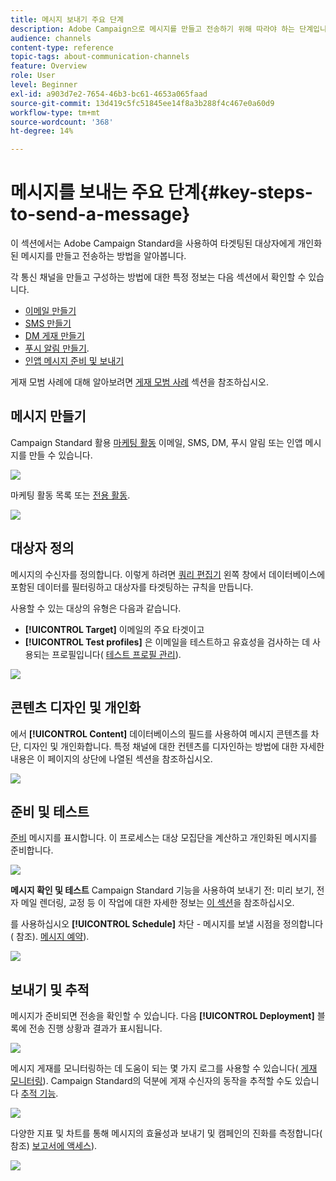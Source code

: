 ```yaml
---
title: 메시지 보내기 주요 단계
description: Adobe Campaign으로 메시지를 만들고 전송하기 위해 따라야 하는 단계입니다.
audience: channels
content-type: reference
topic-tags: about-communication-channels
feature: Overview
role: User
level: Beginner
exl-id: a903d7e2-7654-46b3-bc61-4653a065faad
source-git-commit: 13d419c5fc51845ee14f8a3b288f4c467e0a60d9
workflow-type: tm+mt
source-wordcount: '368'
ht-degree: 14%

---
```


# 메시지를 보내는 주요 단계{#key-steps-to-send-a-message}

이 섹션에서는 Adobe Campaign Standard을 사용하여 타겟팅된 대상자에게 개인화된 메시지를 만들고 전송하는 방법을 알아봅니다.

각 통신 채널을 만들고 구성하는 방법에 대한 특정 정보는 다음 섹션에서 확인할 수 있습니다.

* [이메일 만들기](../../channels/using/creating-an-email.md)
* [SMS 만들기](../../channels/using/creating-an-sms-message.md)
* [DM 게재 만들기](../../channels/using/creating-the-direct-mail.md)
* [푸시 알림 만들기](../../channels/using/preparing-and-sending-a-push-notification.md).
* [인앱 메시지 준비 및 보내기](../../channels/using/preparing-and-sending-an-in-app-message.md)

게재 모범 사례에 대해 알아보려면 [게재 모범 사례](../../sending/using/delivery-best-practices.md) 섹션을 참조하십시오.

## 메시지 만들기

Campaign Standard 활용 [마케팅 활동](../../start/using/marketing-activities.md) 이메일, SMS, DM, 푸시 알림 또는 인앱 메시지를 만들 수 있습니다.

![](assets/marketing-activities.png)

마케팅 활동 목록 또는 [전용 활동](../../automating/using/about-channel-activities.md).

![](assets/steps-channel.png)

## 대상자 정의

메시지의 수신자를 정의합니다. 이렇게 하려면 [쿼리 편집기](../../automating/using/editing-queries.md) 왼쪽 창에서 데이터베이스에 포함된 데이터를 필터링하고 대상자를 타겟팅하는 규칙을 만듭니다.

사용할 수 있는 대상의 유형은 다음과 같습니다.

* **[!UICONTROL Target]** 이메일의 주요 타겟이고
* **[!UICONTROL Test profiles]** 은 이메일을 테스트하고 유효성을 검사하는 데 사용되는 프로필입니다( [테스트 프로필 관리](../../audiences/using/managing-test-profiles.md)).

![](assets/steps-audience.png)

## 콘텐츠 디자인 및 개인화

에서 **[!UICONTROL Content]** 데이터베이스의 필드를 사용하여 메시지 콘텐츠를 차단, 디자인 및 개인화합니다. 특정 채널에 대한 컨텐츠를 디자인하는 방법에 대한 자세한 내용은 이 페이지의 상단에 나열된 섹션을 참조하십시오.

![](assets/steps-content.png)

## 준비 및 테스트

[준비](../../sending/using/preparing-the-send.md) 메시지를 표시합니다. 이 프로세스는 대상 모집단을 계산하고 개인화된 메시지를 준비합니다.

![](assets/steps-prepare.png)

**메시지 확인 및 테스트** Campaign Standard 기능을 사용하여 보내기 전: 미리 보기, 전자 메일 렌더링, 교정 등 이 작업에 대한 자세한 정보는 [이 섹션](../../sending/using/previewing-messages.md)을 참조하십시오.

를 사용하십시오 **[!UICONTROL Schedule]** 차단 - 메시지를 보낼 시점을 정의합니다( 참조). [메시지 예약](../../sending/using/about-scheduling-messages.md)).

![](assets/steps-schedule.png)

## 보내기 및 추적

메시지가 준비되면 전송을 확인할 수 있습니다. 다음 **[!UICONTROL Deployment]** 블록에 전송 진행 상황과 결과가 표시됩니다.

![](assets/steps-send.png)

메시지 게재를 모니터링하는 데 도움이 되는 몇 가지 로그를 사용할 수 있습니다( [게재 모니터링](../../sending/using/monitoring-a-delivery.md)). Campaign Standard의 덕분에 게재 수신자의 동작을 추적할 수도 있습니다 [추적 기능](../../sending/using/tracking-messages.md).

![](../../sending/using/assets/tracking_logs.png)

다양한 지표 및 차트를 통해 메시지의 효율성과 보내기 및 캠페인의 진화를 측정합니다( 참조) [보고서에 액세스](../../reporting/using/about-dynamic-reports.md)).

![](assets/steps-reports.png)

